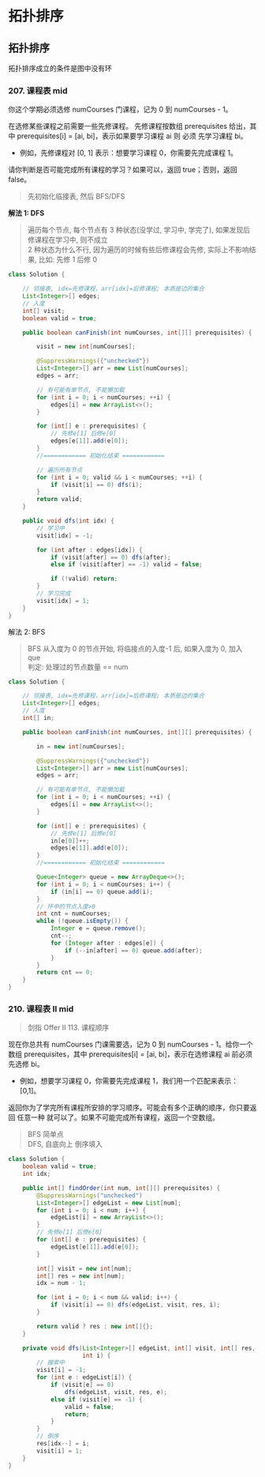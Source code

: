 # 拓扑排序

## 拓扑排序

拓扑排序成立的条件是图中没有环

### 207. 课程表 mid

你这个学期必须选修 numCourses 门课程，记为 0 到 numCourses - 1。

在选修某些课程之前需要一些先修课程。 先修课程按数组 prerequisites 给出，其中 prerequisites[i] = [ai, bi]，表示如果要学习课程 ai 则 必须 先学习课程 bi。

-   例如，先修课程对 [0, 1] 表示：想要学习课程 0，你需要先完成课程 1。

请你判断是否可能完成所有课程的学习？如果可以，返回 true；否则，返回 false。

> 先初始化临接表, 然后 BFS/DFS

**解法 1: DFS**

> 遍历每个节点, 每个节点有 3 种状态(没学过, 学习中, 学完了), 如果发现后修课程在学习中, 则不成立  
> 2 种状态为什么不行, 因为遍历的时候有些后修课程会先修, 实际上不影响结果, 比如: 先修 1 后修 0

```java
class Solution {

    // 邻接表, idx=先修课程，arr[idx]=后修课程; 本质是边的集合
    List<Integer>[] edges;
    // 入度
    int[] visit;
    boolean valid = true;

    public boolean canFinish(int numCourses, int[][] prerequisites) {

        visit = new int[numCourses];

        @SuppressWarnings({"unchecked"})
        List<Integer>[] arr = new List[numCourses];
        edges = arr;

        // 有可能有单节点, 不能懒加载
        for (int i = 0; i < numCourses; ++i) {
            edges[i] = new ArrayList<>();
        }

        for (int[] e : prerequisites) {
            // 先修e[1] 后修e[0]
            edges[e[1]].add(e[0]);
        }
        //============ 初始化结束 ============

        // 遍历所有节点
        for (int i = 0; valid && i < numCourses; ++i) {
            if (visit[i] == 0) dfs(i);
        }
        return valid;
    }

    public void dfs(int idx) {
        // 学习中
        visit[idx] = -1;

        for (int after : edges[idx]) {
            if (visit[after] == 0) dfs(after);
            else if (visit[after] == -1) valid = false;

            if (!valid) return;
        }
        // 学习完成
        visit[idx] = 1;
    }
}
```

解法 2: BFS

> BFS 从入度为 0 的节点开始, 将临接点的入度-1 后, 如果入度为 0, 加入 que  
> 判定: 处理过的节点数量 == num

```java
class Solution {

    // 邻接表, idx=先修课程，arr[idx]=后修课程; 本质是边的集合
    List<Integer>[] edges;
    // 入度
    int[] in;

    public boolean canFinish(int numCourses, int[][] prerequisites) {

        in = new int[numCourses];

        @SuppressWarnings({"unchecked"})
        List<Integer>[] arr = new List[numCourses];
        edges = arr;

        // 有可能有单节点, 不能懒加载
        for (int i = 0; i < numCourses; ++i) {
            edges[i] = new ArrayList<>();
        }

        for (int[] e : prerequisites) {
            // 先修e[1] 后修e[0]
            in[e[0]]++;
            edges[e[1]].add(e[0]);
        }
        //============ 初始化结束 ============

        Queue<Integer> queue = new ArrayDeque<>();
        for (int i = 0; i < numCourses; i++) {
            if (in[i] == 0) queue.add(i);
        }
        // 环中的节点入度>0
        int cnt = numCourses;
        while (!queue.isEmpty()) {
            Integer e = queue.remove();
            cnt--;
            for (Integer after : edges[e]) {
                if (--in[after] == 0) queue.add(after);
            }
        }
        return cnt == 0;
    }
}
```

### 210. 课程表 II mid

> 剑指 Offer II 113. 课程顺序

现在你总共有 numCourses 门课需要选，记为 0 到 numCourses - 1。给你一个数组 prerequisites，其中 prerequisites[i] = [ai, bi]，表示在选修课程 ai 前必须先选修 bi。

-   例如，想要学习课程 0，你需要先完成课程 1，我们用一个匹配来表示：[0,1]。

返回你为了学完所有课程所安排的学习顺序。可能会有多个正确的顺序，你只要返回 任意一种 就可以了。如果不可能完成所有课程，返回一个空数组。

> BFS 简单点  
> DFS, 自底向上 倒序填入

```java
class Solution {
    boolean valid = true;
    int idx;

    public int[] findOrder(int num, int[][] prerequisites) {
        @SuppressWarnings("unchecked")
        List<Integer>[] edgeList = new List[num];
        for (int i = 0; i < num; i++) {
            edgeList[i] = new ArrayList<>();
        }
        // 先修e[1] 后修e[0]
        for (int[] e : prerequisites) {
            edgeList[e[1]].add(e[0]);
        }

        int[] visit = new int[num];
        int[] res = new int[num];
        idx = num - 1;

        for (int i = 0; i < num && valid; i++) {
            if (visit[i] == 0) dfs(edgeList, visit, res, i);
        }

        return valid ? res : new int[]{};
    }

    private void dfs(List<Integer>[] edgeList, int[] visit, int[] res,
                     int i) {
        // 搜索中
        visit[i] = -1;
        for (int e : edgeList[i]) {
            if (visit[e] == 0)
                dfs(edgeList, visit, res, e);
            else if (visit[e] == -1) {
                valid = false;
                return;
            }
        }
        // 倒序
        res[idx--] = i;
        visit[i] = 1;
    }
}
```
